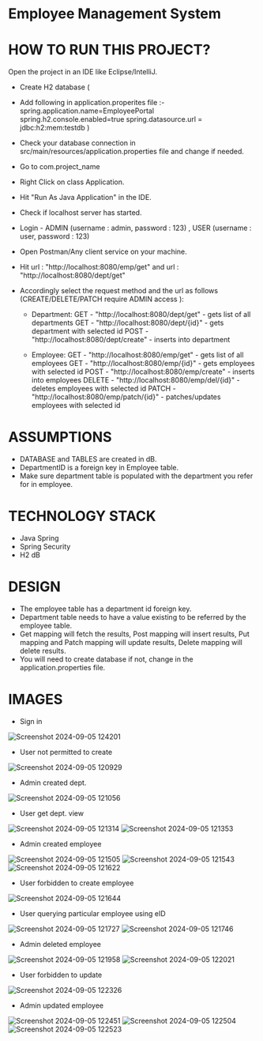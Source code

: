 # Employee Management System

# HOW TO RUN THIS PROJECT?

Open the project in an IDE like Eclipse/IntelliJ.

* Create H2 database (
* Add following in application.properites file :-
spring.application.name=EmployeePortal
spring.h2.console.enabled=true
spring.datasource.url = jdbc:h2:mem:testdb
)

* Check your database connection in src/main/resources/application.properties file and change if needed.

* Go to com.project_name

* Right Click on class Application.

* Hit "Run As Java Application" in the IDE.

* Check if localhost server has started.

* Login - ADMIN (username : admin, password : 123) , USER (username : user, password : 123)

* Open Postman/Any client service on your machine.

* Hit url : "http://localhost:8080/emp/get" and url : "http://localhost:8080/dept/get" 

* Accordingly select the request method and the url as follows (CREATE/DELETE/PATCH require ADMIN access ):
   - Department: GET - "http://localhost:8080/dept/get" - gets list of all departments GET - "http://localhost:8080/dept/{id}" - gets department with selected id POST - "http://localhost:8080/dept/create" - inserts into department 

    - Employee: GET - "http://localhost:8080/emp/get" - gets list of all employees GET - "http://localhost:8080/emp/{id}" - gets employees with selected id POST - "http://localhost:8080/emp/create" - inserts into employees   DELETE - "http://localhost:8080/emp/del/{id}" - deletes employees with selected id PATCH - "http://localhost:8080/emp/patch/{id}" - patches/updates employees with selected id
     
# ASSUMPTIONS

* DATABASE and TABLES are created in dB.
* DepartmentID is a foreign key in Employee table.
* Make sure department table is populated with the department you refer for in employee.

# TECHNOLOGY STACK

* Java Spring
* Spring Security
* H2 dB

# DESIGN

* The employee table has a department id foreign key.
* Department table needs to have a value existing to be referred by the employee table.
* Get mapping will fetch the results, Post mapping will insert results, Put mapping and Patch mapping will update results, Delete mapping will delete results.
* You will need to create database if not, change in the application.properties file.

# IMAGES
* Sign in
  
![Screenshot 2024-09-05 124201](https://github.com/user-attachments/assets/b9cc3287-fdec-49a1-be1d-46be26e181f7)

* User not permitted to create
  
![Screenshot 2024-09-05 120929](https://github.com/user-attachments/assets/11cdd5ab-e58a-4d1a-9090-34600a422b2e)

* Admin created dept.
  
![Screenshot 2024-09-05 121056](https://github.com/user-attachments/assets/243a8468-4c70-4856-a209-b620fcbd21fc)

* User get dept. view

![Screenshot 2024-09-05 121314](https://github.com/user-attachments/assets/c3cdb78b-41e1-456d-900b-2eef6487328a)
![Screenshot 2024-09-05 121353](https://github.com/user-attachments/assets/390599e8-6974-4621-a13f-33ae44fd4b55)

* Admin created employee
  
![Screenshot 2024-09-05 121505](https://github.com/user-attachments/assets/cd6e5e34-db19-40a9-b856-c7cb8b7889ea)
![Screenshot 2024-09-05 121543](https://github.com/user-attachments/assets/614168e0-be95-436b-90a0-d674295ef044)
![Screenshot 2024-09-05 121622](https://github.com/user-attachments/assets/72ba9f14-4c6a-4767-9558-d87ded03e8e6)

* User forbidden to create employee
  
![Screenshot 2024-09-05 121644](https://github.com/user-attachments/assets/ca07f955-15ba-4392-8c82-f7ede99e7028)

* User querying particular employee using eID

![Screenshot 2024-09-05 121727](https://github.com/user-attachments/assets/91571adf-59f1-42b5-a730-8aa67c259b98)
![Screenshot 2024-09-05 121746](https://github.com/user-attachments/assets/ea76eef1-60c6-4288-b40b-195dd4aeb97f)

* Admin deleted employee
  
![Screenshot 2024-09-05 121958](https://github.com/user-attachments/assets/a84a11b1-d5f3-4f1d-9d8f-08df7e6fc733)
![Screenshot 2024-09-05 122021](https://github.com/user-attachments/assets/59cad23c-38f2-4c23-b4a1-9496938e55a2)

* User forbidden to update

![Screenshot 2024-09-05 122326](https://github.com/user-attachments/assets/997b2b98-cf2b-48c0-892a-746c0004af0a)

* Admin updated employee
  
![Screenshot 2024-09-05 122451](https://github.com/user-attachments/assets/a3e03b51-83a8-463f-8ae4-66d68b470ff2)
![Screenshot 2024-09-05 122504](https://github.com/user-attachments/assets/d279b3a6-d64f-402b-adef-46e26e62f4ab)
![Screenshot 2024-09-05 122523](https://github.com/user-attachments/assets/c9e3edf6-d282-4de0-adee-9fd82bab29ac)

